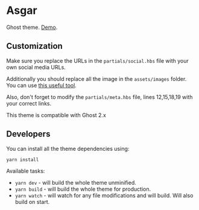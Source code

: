 Asgar
==

Ghost theme. [Demo](http://stefancosma.xyz).

Customization
--

Make sure you replace the URLs in the `partials/social.hbs` file with your own social media URLs.

Additionally you should replace all the image in the `assets/images` folder. You can use [this useful tool](http://realfavicongenerator.net/).

Also, don't forget to modify the `partials/meta.hbs` file, lines 12,15,18,19 with your correct links.

This theme is compatible with Ghost 2.x

Developers
--

You can install all the theme dependencies using:

```
yarn install
```

Available tasks:

* `yarn dev` - will build the whole theme unminified.
* `yarn build` - will build the whole theme for production.
* `yarn watch` - will watch for any file modifications and will build. Will also build on start.
